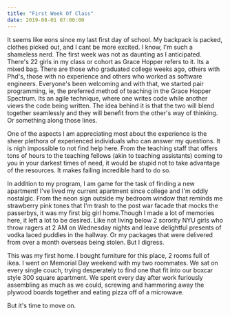 ```yaml
---
title: "First Week Of Class"
date: 2019-08-01 07:00:00
---
```


It seems like eons since my last first day of school. My backpack is packed,
clothes picked out, and I cant be more excited. I know, I'm such a shameless nerd.
The first week was not as daunting as I anticipated. There's 22 girls in my class
or cohort as Grace Hopper refers to it. Its a mixed bag. There are those
who graduated college weeks ago, others with Phd's, those with no experience and
others who worked as software engineers. Everyone's been welcoming and with that,
we started pair programming, ie, the preferred method of teaching in the Grace Hopper
Spectrum. Its an agile technique, where one writes code while another views the code
being written. The idea behind it is that the two will blend together seamlessly
and they will benefit from the other's way of thinking. Or something
along those lines.

One of the aspects I am appreciating most about the experience is the sheer
plethora of experienced individuals who can answer my questions. It is
nigh impossible to not find help here. From the teaching staff that offers
tons of hours to the teaching fellows (akin to teaching assistants) coming
to you in your darkest times of need, it would be stupid not to take
advantage of the resources. It makes failing incredible hard to do so.

In addition to my program, I am game for the task of finding a new apartment!
I've lived my current apartment since college and I'm oddly nostalgic. From the neon sign outside my bedroom window that reminds me strawberry pink tones that I'm trash to the post war facade that mocks the passerbys, it was my first big girl home.Though I made a lot of memories here, it left a lot to be desired. Like not living below 2 sorority NYU girls who throw ragers at 2 AM on Wednesday nights and leave delightful presents of vodka laced puddles in the hallway. Or my packages that were delivered from over a month overseas being stolen. But I digress.

This was my first home. I bought furniture for this place, 2 rooms full
of ikea. I went on Memorial Day weekend with my two roommates. We sat on
every single couch, trying desperately to find one that fit into our boxcar
style 300 square apartment. We spent every day after work furiously assembling
as much as we could, screwing and hammering away the plywood boards together
and eating pizza off of a microwave.

But it's time to move on.
